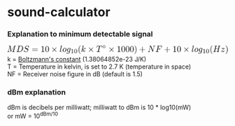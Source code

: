 # sound-calculator
### Explanation to minimum detectable signal
![](/img/mds.png) <br/>
k = <a href="https://en.wikipedia.org/wiki/Boltzmann_constant">Boltzmann's constant</a> (1.38064852e-23 J/K) <br/>
T = Temperature in kelvin, is set to 2.7 K (temperature in space) <br/>
NF = Receiver noise figure in dB (default is 1.5)
### dBm explanation
dBm is decibels per milliwatt; milliwatt to dBm is 10 * log10(mW) <br/>
or mW = 10<sup>dBm/10</sup>
